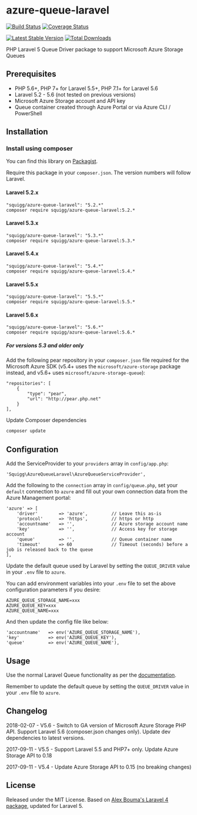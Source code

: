 azure-queue-laravel
=============

[![Build Status](https://travis-ci.org/squigg/azure-queue-laravel.png?branch=master)](https://travis-ci.org/squigg/azure-queue-laravel)
[![Coverage Status](https://coveralls.io/repos/github/squigg/azure-queue-laravel/badge.svg?branch=master)](https://coveralls.io/github/squigg/azure-queue-laravel?branch=master)

[![Latest Stable Version](https://poser.pugx.org/squigg/azure-queue-laravel/v/stable.png)](https://packagist.org/packages/squigg/azure-queue-laravel)
[![Total Downloads](https://poser.pugx.org/squigg/azure-queue-laravel/downloads.png)](https://packagist.org/packages/squigg/azure-queue-laravel)

PHP Laravel 5 Queue Driver package to support Microsoft Azure Storage Queues

## Prerequisites

- PHP 5.6+, PHP 7+ for Laravel 5.5+, PHP 7.1+ for Laravel 5.6
- Laravel 5.2 - 5.6 (not tested on previous versions)
- Microsoft Azure Storage account and API key
- Queue container created through Azure Portal or via Azure CLI / PowerShell

## Installation

### Install using composer
You can find this library on [Packagist](https://packagist.org/packages/squigg/azure-queue-laravel).

Require this package in your `composer.json`. The version numbers will follow Laravel.
#### Laravel 5.2.x
	"squigg/azure-queue-laravel": "5.2.*"
	composer require squigg/azure-queue-laravel:5.2.* 
#### Laravel 5.3.x
    "squigg/azure-queue-laravel": "5.3.*"
    composer require squigg/azure-queue-laravel:5.3.*
#### Laravel 5.4.x
    "squigg/azure-queue-laravel": "5.4.*"
    composer require squigg/azure-queue-laravel:5.4.*
#### Laravel 5.5.x
    "squigg/azure-queue-laravel": "5.5.*"
    composer require squigg/azure-queue-laravel:5.5.*
#### Laravel 5.6.x
    "squigg/azure-queue-laravel": "5.6.*"
    composer require squigg/azure-queue-laravel:5.6.*
    
##### For versions 5.3 and older only
Add the following pear repository in your `composer.json` file required for the Microsoft Azure SDK
(v5.4+ uses the `microsoft/azure-storage` package instead, and v5.6+ uses `microsoft/azure-storage-queue`):
  
    "repositories": [
        {
            "type": "pear",
            "url": "http://pear.php.net"
        }
    ],
    
Update Composer dependencies

```sh
composer update
```

## Configuration
Add the ServiceProvider to your `providers` array in `config/app.php`:

	'Squigg\AzureQueueLaravel\AzureQueueServiceProvider',

Add the following to the `connection` array in `config/queue.php`, set your `default` connection to `azure` and
fill out your own connection data from the Azure Management portal:

	'azure' => [
        'driver'        => 'azure',         // Leave this as-is
        'protocol'      => 'https',         // https or http
        'accountname'   => '',              // Azure storage account name
        'key'           => '',              // Access key for storage account
        'queue'         => '',              // Queue container name
        'timeout'       => 60               // Timeout (seconds) before a job is released back to the queue
    ],

Update the default queue used by Laravel by setting the `QUEUE_DRIVER` value in your `.env` file to `azure`.

You can add environment variables into your `.env` file to set the above configuration parameters if you desire:
    
    AZURE_QUEUE_STORAGE_NAME=xxx
    AZURE_QUEUE_KEY=xxx
    AZURE_QUEUE_NAME=xxx

And then update the config file like below:
    
    'accountname'   => env('AZURE_QUEUE_STORAGE_NAME'),   
    'key'           => env('AZURE_QUEUE_KEY'),   
    'queue'         => env('AZURE_QUEUE_NAME'),   

## Usage
Use the normal Laravel Queue functionality as per the [documentation](http://laravel.com/docs/queues).

Remember to update the default queue by setting the `QUEUE_DRIVER` value in your `.env` file to `azure`.

## Changelog
2018-02-07 - V5.6 - Switch to GA version of Microsoft Azure Storage PHP API. Support Laravel 5.6 (composer.json changes
only). Update dev dependencies to latest versions.

2017-09-11 - V5.5 - Support Laravel 5.5 and PHP7+ only. Update Azure Storage API to 0.18

2017-09-11 - V5.4 - Update Azure Storage API to 0.15 (no breaking changes)

## License
Released under the MIT License. Based on [Alex Bouma's Laravel 4 package](https://github.com/stayallive/laravel-azure-blob-queue), updated for Laravel 5.
